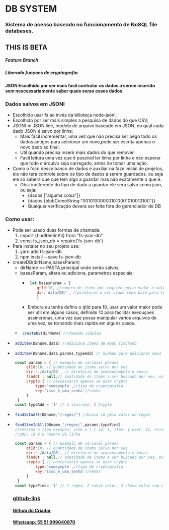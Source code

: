 # DB SYSTEM

### Sistema de acesso baseado no funcionamento de NoSQL file databases.

## THIS IS BETA

##### Feature Branch
##### Liberado funçoes de cryptografia

#### JSON Escolhido por ser mais facil controlar os dados a serem inserido sem nescessariamente saber quais serao esses dados.


### Dados salvos em JSONl
 * Escolhido usar fs ao invés da bilioteca node-jsonl;
 * Escolhido por ser mais simples a pesquisa de dados do que CSV;
 * JSONl => JSON line, modelo de arquivo baseado em JSON, no qual cada dado JSON é salvo por linha;
    * Mais fácil incrementar, uma vez que não precisa ser pego todo os dados antigos para adicionar um novo,pode ser escrita apenas o novo dado ao final.
    * Util quando precisa inserir mais dados do que remover.
    * Facil leitura uma vez que é possivel ler linha por linha e não esperar que todo o arquivo seja carregado, antes de tomar uma ação.
* Como o foco desse banco de dados é auxiliar na faze inicial de projetos, ele não tera controle sobre os tipo de dados a serem guardados, ou seja ele só sabera que que tem algo a guardar mas não exatamente o que é.
   * Obs: indiferente do tipo de dado a guardar ele sera salvo como json, ou seja:
      * {dados:["alguma coisa"]}
      * {dados:{blobComoString:"001010000001010001010010100"}}
      * Qualquer verificação devera ser feita fora do gerenciador de DB
 
### Como usar:
* Pode ser usado duas formas de chamada:
   1. import  {findItemInAll} from "fs-json-db"
   2. const fs_json_db = require('fs-json-db')
* Para instalar no seu projeto use:
   1. yarn add fs-json-db
   2. npm install --save fs-json-db
* createDB(dirName,basesParam)
   * dirName == PASTA principal onde serão salvos;
   * basesParam, altera ou adiciona, parametros especiais;
      * ```js
         let basesParam = {
            qtId:10, //numero de items por arquivo posso mudar o valor a qualquer momento vantagens do modelo
            dir:'data/DB/', //diretorio a ser usado como base para todos os DBs, posso alterar esse valor, nesse caso posso ter uma pasta para qualquer conjunto de DBs
            }
         ```
      * Embora eu tenha defino o qtId para 10, usar um valor maior pode ser util em alguns casos, definido 10 para facilitar execuçoes assincronas, uma vez que possa manipular varios arquivos de uma vez, se tornando mais rapida em alguns casos.
   * ```js
      createDB(dirName) //chamada simples
      ```
* ```js 
   addItem(DBname,data) //adiciona items de modo sincrono
   ``` 
* ```js 
   addItem(DBname,data,params,typeAdd) // mudado para adicionar mais opções pela mesma função

   const params = { // exemplo de variavel params
        qtId:10, // quantidade de items salvo por vez
        dir:'./data/DB', // diretorio de armazenamento e busca
        findQt : null,// quatidade de items a ser buscado por vez, null == todos
        crypto:{ // nescessario apenas se usar crypto
            type:'sumsymple',//tipo de cryptografia
            key:'isso_é_uma_senha'//senha
        }
    }
   const typeAdd = '1' // 1 sincrono; 2 Crypto
   ``` 
* ```js
   findIdInAll(DBname,"/regex/") //busca id pelo valor do regex
   ```
* ```js
   findItemInAll(DBname,"/regex/",params,typeFind) 
   //retorna o item exemplo, item = [ { id: 1, item: { user: 11, erros: [Array] } } ]
   //obs: id é o numero da linha

   const params = { // exemplo de variavel params
        qtId:10, // quantidade de items salvo por vez
        dir:'./data/DB', // diretorio de armazenamento e busca
        findQt : null,// quatidade de items a ser buscado por vez, null == todos
        crypto:{ // nescessario apenas se usar crypto
            type:'sumsymple',//tipo de cryptografia
            key:'isso_é_uma_senha'//senha
        }
    }
   const typeFind= '1' // 1 regex, 2 cahve valor, 3 chave valor com cryptografia
   ```
   ### [github-link](https://github.com/Nicolassmaniotto/fs-json-db)
   #### [Github do Criador](https://github.com/Nicolassmaniotto)
   #### [Whatsapp: 55 51 999040870](https://api.whatsapp.com/send/?phone=5551999040870&text=ola&type=phone_number&app_absent=0)
